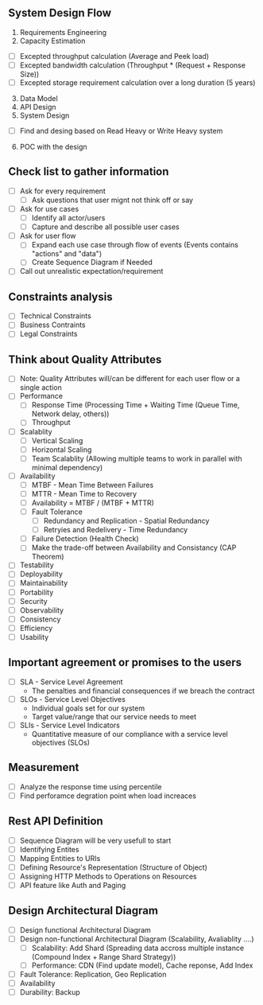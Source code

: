 ## System Design Flow

1. Requirements Engineering
2. Capacity Estimation
  - [ ] Excepted throughput calculation (Average and Peek load)
  - [ ] Excepted bandwidth calculation (Throughput * (Request + Response Size))
  - [ ] Excepted storage requirement calculation over a long duration (5 years)
3. Data Model
4. API Design
5. System Design
  - [ ] Find and desing based on Read Heavy or Write Heavy system
6. POC with the design

## Check list to gather information

- [ ] Ask for every requirement
  - [ ] Ask questions that user mignt not think off or say
- [ ] Ask for use cases
  - [ ] Identify all actor/users
  - [ ] Capture and describe all possible user cases
- [ ] Ask for user flow
  - [ ] Expand each use case through flow of events (Events contains "actions" and "data")
  - [ ] Create Sequence Diagram if Needed
- [ ] Call out unrealistic expectation/requirement

## Constraints analysis

- [ ] Technical Constraints
- [ ] Business Contraints
- [ ] Legal Constraints

## Think about Quality Attributes

- [ ] Note: Quality Attributes will/can be different for each user flow or a single action
- [ ] Performance
  - [ ] Response Time (Processing Time + Waiting Time (Queue Time, Network delay, others))
  - [ ] Throughput
- [ ] Scalablity
  - [ ] Vertical Scaling
  - [ ] Horizontal Scaling
  - [ ] Team Scalablity (Allowing multiple teams to work in parallel with minimal dependency)
- [ ] Availability
  - [ ] MTBF - Mean Time Between Failures
  - [ ] MTTR - Mean Time to Recovery
  - [ ] Availability = MTBF / (MTBF + MTTR)
  - [ ] Fault Tolerance
    - [ ] Redundancy and Replication - Spatial Redundancy
    - [ ] Retryies and Redelivery - Time Redundancy
  - [ ] Failure Detection (Health Check)
  - [ ] Make the trade-off between Availability and Consistancy (CAP Theorem)
- [ ] Testability
- [ ] Deployability
- [ ] Maintainability
- [ ] Portability
- [ ] Security
- [ ] Observability
- [ ] Consistency
- [ ] Efficiency
- [ ] Usability

## Important agreement or promises to the users

- [ ] SLA - Service Level Agreement
  - The penalties and financial consequences if we breach the contract
- [ ] SLOs - Service Level Objectives
  - Individual goals set for our system
  - Target value/range that our service needs to meet
- [ ] SLIs - Service Level Indicators
  - Quantitative measure of our compliance with a service level objectives (SLOs)

## Measurement
- [ ] Analyze the response time using percentile
- [ ] Find perforamce degration point when load increaces

## Rest API Definition

- [ ] Sequence Diagram will be very usefull to start
- [ ] Identifying Entites
- [ ] Mapping Entities to URIs
- [ ] Defining Resource's Representation (Structure of Object)
- [ ] Assigning HTTP Methods to Operations on Resources
- [ ] API feature like Auth and Paging

## Design Architectural Diagram
- [ ] Design functional Architectural Diagram
- [ ] Design non-functional Architectural Diagram (Scalability, Avaliablity ....)
  - [ ] Scalability: Add Shard (Spreading data accross multiple instance (Compound Index + Range Shard Strategy))
  - [ ] Performance: CDN (Find update model), Cache reponse, Add Index
- [ ] Fault Tolerance: Replication, Geo Replication
- [ ] Availability
- [ ] Durability: Backup